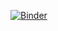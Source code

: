 [![Binder](https://mybinder.org/badge_logo.svg)](https://mybinder.org/v2/gh/cannin/graph_neural_network_drug_response/9fb6ab17f426d174e72380fb304410f865568354)
